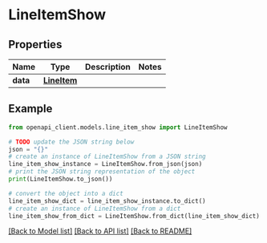 # LineItemShow


## Properties

Name | Type | Description | Notes
------------ | ------------- | ------------- | -------------
**data** | [**LineItem**](LineItem.md) |  | 

## Example

```python
from openapi_client.models.line_item_show import LineItemShow

# TODO update the JSON string below
json = "{}"
# create an instance of LineItemShow from a JSON string
line_item_show_instance = LineItemShow.from_json(json)
# print the JSON string representation of the object
print(LineItemShow.to_json())

# convert the object into a dict
line_item_show_dict = line_item_show_instance.to_dict()
# create an instance of LineItemShow from a dict
line_item_show_from_dict = LineItemShow.from_dict(line_item_show_dict)
```
[[Back to Model list]](../README.md#documentation-for-models) [[Back to API list]](../README.md#documentation-for-api-endpoints) [[Back to README]](../README.md)


